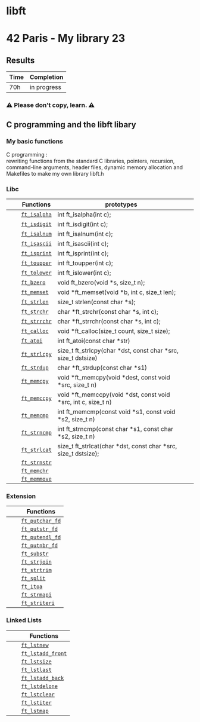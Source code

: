 # libft
# 42 Paris - My library 23

## Results

 | Time | Completion |
 | --- | ----|
 | 70h | in progress |
 
### ⚠️  Please don't copy, learn. ⚠️

## C programming and the libft libary
 ### My basic functions
C programming : <br> rewriting functions from the standard C libraries, 
pointers, recursion, command-line arguments, header files, 
dynamic memory allocation and Makefiles to make my own library libft.h

### Libc

|   |   |  Functions      | prototypes             |  |
|---|---|-------------|---|------------------------|
|  |  | [`ft_isalpha`]()  | int ft\_isalpha(int c); |
|  |  | [`ft_isdigit`]()  | int ft\_isdigit(int c); |
|  |  | [`ft_isalnum`]()  | int ft\_isalnum(int c); |
|  |  | [`ft_isascii`]()  | int ft\_isascii(int c); |
|  |  | [`ft_isprint`]()  | int ft\_isprint(int c); |
|  |  | [`ft_toupper`]()  | int ft\_toupper(int c); |
|  |  | [`ft_tolower`]()  | int ft\_islower(int c); |
|  |  | [`ft_bzero`]()  | void ft\_bzero(void \*s, size\_t n); |
|  |  | [`ft_memset`]()  | void \*ft\_memset(void \*b, int c, size\_t len); |
|  |  | [`ft_strlen`]()  | size\_t strlen(const char \*s); |
|  |  | [`ft_strchr`]()  | char \*ft\_strchr(const char \*s, int c); |
|  |  | [`ft_strrchr`]()  | char \*ft\_strrchr(const char \*s, int c); |
|  |  | [`ft_calloc`]()  | void	\*ft\_calloc(size\_t count, size\_t size); |
|  |  | [`ft_atoi`]()  | int	ft\_atoi(const char \*str) |
|  |  | [`ft_strlcpy`]()  |size\_t	ft\_strlcpy(char \*dst, const char \*src, size\_t dstsize) |
|  |  | [`ft_strdup`]() |char	\*ft\_strdup(const char \*s1) |
|  |  | [`ft_memcpy`]()  | void	\*ft\_memcpy(void \*dest, const void \*src, size\_t n) |
|  |  | [`ft_memccpy`]()  |void   \*ft\_memccpy(void \*dst, const void \*src, int c, size\_t n) |
|  |  | [`ft_memcmp`]()  |int	ft\_memcmp(const void \*s1, const void \*s2, size\_t n) |
|  |  | [`ft_strncmp`]()  |int	ft\_strncmp(const char \*s1, const char \*s2, size\_t n) |
|  |  | [`ft_strlcat`]()  | size\_t  ft\_strlcat(char \*dst, const char \*src, size\_t dstsize);|
|  |  | [`ft_strnstr`]()  |
|  |  | [`ft_memchr`]()  |
|  |  | [`ft_memmove`]()  |

### Extension

|  |  |  Functions  |
|---|---|-------------|
|   |   | [`ft_putchar_fd`]()  |
|   |   | [`ft_putstr_fd`]()  |
|   |   | [`ft_putendl_fd`]()  |
|   |   | [`ft_putnbr_fd`]()  |
|   |   | [`ft_substr`]()  |
|   |   | [`ft_strjoin`]()  |
|   |   | [`ft_strtrim`]()  |
|   |   | [`ft_split`]()  |
|   |   | [`ft_itoa`]()  |
|   |   | [`ft_strmapi`]()  |
|   |   | [`ft_striteri`]()  |

### Linked Lists

|  |  |  Functions  |
|---|---|-------------|
|   |   | [`ft_lstnew`]()  |
|   |   | [`ft_lstadd_front`]()  |
|   |   | [`ft_lstsize`]()  |
|   |   | [`ft_lstlast`]()  |
|   |   | [`ft_lstadd_back`]()  |
|   |   | [`ft_lstdelone`]()  |
|   |   | [`ft_lstclear`]()  |
|   |   | [`ft_lstiter`]()  |
|   |   | [`ft_lstmap`]()  |

